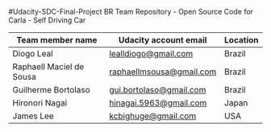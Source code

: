 #Udacity-SDC-Final-Project
BR Team Repository - Open Source Code for Carla - Self Driving Car 

Team member name | Udacity account email | Location
---------------- | --------------------- | --------
Diogo Leal       | lealldiogo@gmail.com  | Brazil 
Raphaell Maciel de Sousa   | raphaellmsousa@gmail.com | Brazil 
Guilherme Bortolaso | gui.bortolaso@gmail.com | Brazil 
Hironori Nagai | hinagai.5963@gmail.com | Japan 
James Lee | kcbighuge@gmail.com | USA

